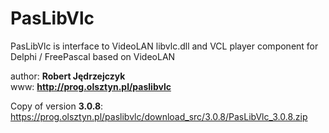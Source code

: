 # PasLibVlc
PasLibVlc is interface to VideoLAN libvlc.dll and VCL player component for Delphi / FreePascal based on VideoLAN

author: **Robert Jędrzejczyk** \
www: **http://prog.olsztyn.pl/paslibvlc**

Copy of version **3.0.8**: https://prog.olsztyn.pl/paslibvlc/download_src/3.0.8/PasLibVlc_3.0.8.zip
